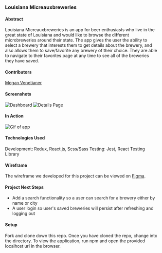 ### Louisiana Micreauxbreweries

#### Abstract
Louisiana Micreauxbreweries is an app for beer enthusiasts who live in the great state of Louisiana and would like to browse the different microbreweries around their state. The app gives the user the ability to select a brewery that interests them to get details about the brewery, and also allows them to save/favorite any brewery of their choice. They are able to navigate to their favorites page at any time to see all of the breweries they have saved.

#### Contributors

[Megan Venetianer](https://github.com/megan-venetianer)

#### Screenshots
![Dashboard]()
![Details Page]()

#### In Action
![Gif of app](https://i.imgur.com/KDINU8B.gif)

#### Technologies Used
Development: Redux, React.js, Scss/Sass
Testing: Jest, React Testing Library

#### Wireframe
The wireframe we developed for this project can be viewed on [Figma](https://www.figma.com/file/jgalsYhBoyRrBiNwi2FJTy/Louisiana-Microbreweries?node-id=0%3A1).

#### Project Next Steps
* Add a search functionality so a user can search for a brewery either by name or city
* A user login so user's saved breweries will persist after refreshing and logging out

#### Setup
Fork and clone down this repo.
Once you have cloned the repo, change into the directory.
To view the application, run npm and open the provided localhost url in the browser.
